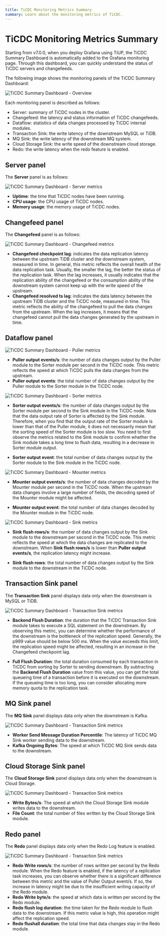 ```yaml
---
title: TiCDC Monitoring Metrics Summary
summary: Learn about the monitoring metrics of TiCDC.
---
```


# TiCDC Monitoring Metrics Summary

Starting from v7.0.0, when you deploy Grafana using TiUP, the TiCDC Summary Dashboard is automatically added to the Grafana monitoring page. Through this dashboard, you can quickly understand the status of TiCDC servers and changefeeds.

The following image shows the monitoring panels of the TiCDC Summary Dashboard:

![TiCDC Summary Dashboard - Overview](./media/ticdc/ticdc-summary-monitor.png)

Each monitoring panel is described as follows:

- Server: summary of TiCDC nodes in the cluster.
- Changefeed: the latency and status information of TiCDC changefeeds.
- Dataflow: statistics of data changes processed by TiCDC internal modules.
- Transaction Sink: the write latency of the downstream MySQL or TiDB.
- MQ Sink: the write latency of the downstream MQ system.
- Cloud Storage Sink: the write speed of the downstream cloud storage.
- Redo: the write latency when the redo feature is enabled.

## Server panel

The **Server** panel is as follows:

![TiCDC Summary Dashboard - Server metrics](./media/ticdc/ticdc-summary-monitor-server.png)

- **Uptime**: the time that TiCDC nodes have been running.
- **CPU usage**: the CPU usage of TiCDC nodes.
- **Memory usage**: the memory usage of TiCDC nodes.

## Changefeed panel

The **Changefeed** panel is as follows:

![TiCDC Summary Dashboard - Changefeed metrics](./media/ticdc/ticdc-summary-monitor-changefeed.png)

- **Changefeed checkpoint lag**: indicates the data replication latency between the upstream TiDB cluster and the downstream system, measured in time. In general, this metric reflects the overall health of the data replication task. Usually, the smaller the lag, the better the status of the replication task. When the lag increases, it usually indicates that the replication ability of the changefeed or the consumption ability of the downstream system cannot keep up with the write speed of the upstream.
- **Changefeed resolved ts lag**: indicates the data latency between the upstream TiDB cluster and the TiCDC node, measured in time. This metric reflects the ability of the changefeed to pull the data changes from the upstream. When the lag increases, it means that the changefeed cannot pull the data changes generated by the upstream in time.

## Dataflow panel

![TiCDC Summary Dashboard - Puller metrics](./media/ticdc/ticdc-summary-monitor-dataflow-puller.png)

- **Puller output events/s**: the number of data changes output by the Puller module to the Sorter module per second in the TiCDC node. This metric reflects the speed at which TiCDC pulls the data changes from the upstream.
- **Puller output events**: the total number of data changes output by the Puller module to the Sorter module in the TiCDC node.

![TiCDC Summary Dashboard - Sorter metrics](./media/ticdc/ticdc-summary-monitor-dataflow-sorter.png)

- **Sorter output events/s**: the number of data changes output by the Sorter module per second to the Sink module in the TiCDC node. Note that the data output rate of Sorter is affected by the Sink module. Therefore, when you find that the output rate of the Sorter module is lower than that of the Puller module, it does not necessarily mean that the sorting speed of the Sorter module is too slow. You need to first observe the metrics related to the Sink module to confirm whether the Sink module takes a long time to flush data, resulting in a decrease in Sorter module output.

- **Sorter output event**: the total number of data changes output by the Sorter module to the Sink module in the TiCDC node.

![TiCDC Summary Dashboard - Mounter metrics](./media/ticdc/ticdc-summary-monitor-dataflow-mounter.png)

- **Mounter output events/s**: the number of data changes decoded by the Mounter module per second in the TiCDC node. When the upstream data changes involve a large number of fields, the decoding speed of the Mounter module might be affected.

- **Mounter output event**: the total number of data changes decoded by the Mounter module in the TiCDC node.

![TiCDC Summary Dashboard - Sink metrics](./media/ticdc/ticdc-summary-monitor-dataflow-sink.png)

- **Sink flush rows/s**: the number of data changes output by the Sink module to the downstream per second in the TiCDC node. This metric reflects the speed at which the data changes are replicated to the downstream. When **Sink flush rows/s** is lower than **Puller output events/s**, the replication latency might increase.

- **Sink flush rows**: the total number of data changes output by the Sink module to the downstream in the TiCDC node.

## Transaction Sink panel

The **Transaction Sink** panel displays data only when the downstream is MySQL or TiDB.

![TiCDC Summary Dashboard - Transaction Sink metrics](./media/ticdc/ticdc-summary-monitor-transaction-sink.png)

- **Backend Flush Duration**: the duration that the TiCDC Transaction Sink module takes to execute a SQL statement on the downstream. By observing this metric, you can determine whether the performance of the downstream is the bottleneck of the replication speed. Generally, the p999 value should be below 500 ms. When the value exceeds this limit, the replication speed might be affected, resulting in an increase in the Changefeed checkpoint lag.

- **Full Flush Duration**: the total duration consumed by each transaction in TiCDC from sorting by Sorter to sending downstream. By subtracting the **Backend Flush Duration** value from this value, you can get the total queueing time of a transaction before it is executed on the downstream. If the queueing time is too long, you can consider allocating more memory quota to the replication task.

## MQ Sink panel

The **MQ Sink** panel displays data only when the downstream is Kafka.

![TiCDC Summary Dashboard - Transaction Sink metrics](./media/ticdc/ticdc-summary-monitor-mq-sink.png)

- **Worker Send Message Duration Percentile**: The latency of TiCDC MQ Sink worker sending data to the downstream.
- **Kafka Ongoing Bytes**: The speed at which TiCDC MQ Sink sends data to the downstream.

## Cloud Storage Sink panel

The **Cloud Storage Sink** panel displays data only when the downstream is Cloud Storage.

![TiCDC Summary Dashboard - Transaction Sink metrics](./media/ticdc/ticdc-summary-monitor-cloud-storage.png)

- **Write Bytes/s**: The speed at which the Cloud Storage Sink module writes data to the downstream.
- **File Count**: the total number of files written by the Cloud Storage Sink module.

## Redo panel

The **Redo** panel displays data only when the Redo Log feature is enabled.

![TiCDC Summary Dashboard - Transaction Sink metrics](./media/ticdc/ticdc-summary-monitor-redo.png)

- **Redo Write rows/s**: the number of rows written per second by the Redo module. When the Redo feature is enabled, if the latency of a replication task increases, you can observe whether there is a significant difference between this metric and the value of Puller Output event/s. If so, the increase in latency might be due to the insufficient writing capacity of the Redo module.
- **Redo Write byte/s**: the speed at which data is written per second by the Redo module.
- **Redo flush log duration**: the time taken for the Redo module to flush data to the downstream. If this metric value is high, this operation might affect the replication speed.
- **Redo flushall duration**: the total time that data changes stay in the Redo module.
